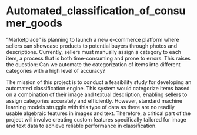 # Automated_classification_of_consumer_goods

“Marketplace” is planning to launch a new e-commerce platform where sellers can showcase products to potential buyers through photos and descriptions. Currently, sellers must manually assign a category to each item, a process that is both time-consuming and prone to errors. This raises the question: Can we automate the categorization of items into different categories with a high level of accuracy?

The mission of this project is to conduct a feasibility study for developing an automated classification engine. This system would categorize items based on a combination of their image and textual description, enabling sellers to assign categories accurately and efficiently. However, standard machine learning models struggle with this type of data as there are no readily usable algebraic features in images and text. Therefore, a critical part of the project will involve creating custom features specifically tailored for image and text data to achieve reliable performance in classification.

